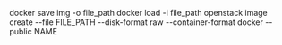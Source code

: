 docker save img -o  file_path
docker load -i file_path
openstack image create --file FILE_PATH --disk-format raw --container-format docker --public NAME

